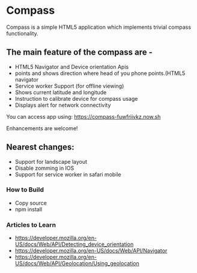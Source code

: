 # Compass
Compass is a simple HTML5 application which implements trivial compass functionality.

## The main feature of the compass are - 

* HTML5 Navigator and Device orientation Apis
* points and shows direction where head of you phone points.(HTML5 navigator
* Service worker Support (for offline viewing)
* Shows current latitude and longitude
* Instruction to calibrate device for compass usage
* Displays alert for network connectivity

You can access app using: https://compass-fuwfriivkz.now.sh

Enhancements are welcome!

## Nearest changes:

* Support for landscape layout
* Disable zomming in IOS
* Support for service worker in safari mobile

### How to Build
* Copy source
* npm install

### Articles to Learn
* https://developer.mozilla.org/en-US/docs/Web/API/Detecting_device_orientation
* https://developer.mozilla.org/en-US/docs/Web/API/Navigator
* https://developer.mozilla.org/en-US/docs/Web/API/Geolocation/Using_geolocation
